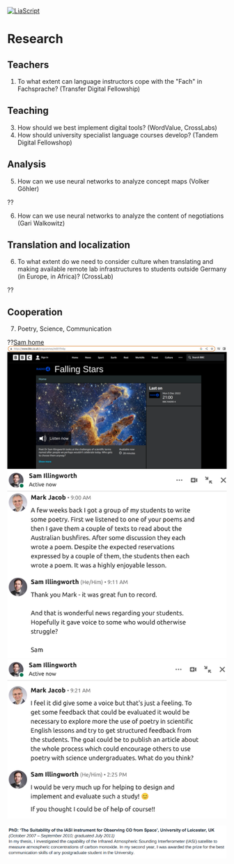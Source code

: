 <!--
author:   Mark Jacob
email:    markjjacob@hotmail.com
version:  0.1.0
language: en
narrator: US English Female

comment:  This simple description of your course.
          Multiline is also okay.

icon: https://www.tu-chemnitz.de/phil/english/iaa/priaa/priaaimages/Flyer%20TU%20Chemnitz_2.jpg

import: https://raw.githubusercontent.com/liaScript/mermaid_template/master/README.md

link:     https://cdn.jsdelivr.net/chartist.js/latest/chartist.min.css

script:   https://cdn.jsdelivr.net/chartist.js/latest/chartist.min.js

translation: Français translations/French.md
-->

[![LiaScript](https://raw.githubusercontent.com/LiaScript/LiaScript/master/badges/course.svg)](https://liascript.github.io/course/?https://github.com/chemnitz/blob/main/Research.md)

# Research

## Teachers

1. To what extent can language instructors cope with the "Fach" in Fachsprache? (Transfer Digital Fellowship)

## Teaching

3. How should we best implement digital tools? (WordValue, CrossLabs)
4. How should university specialist language courses develop? (Tandem Digital Fellowshop)

## Analysis

5. How can we use neural networks to analyze concept maps (Volker Göhler)

??[](https://liascript.github.io/course/?https://raw.githubusercontent.com/TUBAF-IUZ-LiaScript/EF_BOB_23/main/BOB_concept_maps.md#1)

6. How can we use neural networks to analyze the content of negotiations (Gari Walkowitz)

## Translation and localization

6. To what extent do we need to consider culture when translating and making available remote lab infrastructures to students outside Germany (in Europe, in Africa)? (CrossLab)

??[](https://cross-lab.org/die-digitale-zukunft-des-lernens-und-lehrens-mit-remote-laboren/)

## Cooperation

7. Poetry, Science, Communication

??[Sam home](/img/Sam_5.png "https://www.samillingworth.com/")
![alt-text](/img/Sam_4.png "https://www.bbc.co.uk/programmes/m001fmby")
![alt-text](/img/Sam_1.png "info")
![alt-text](/img/Sam_2.png "info")

![alt-text](/img/Sam_3.png "info")